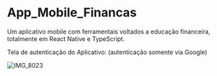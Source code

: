 # App_Mobile_Financas

Um aplicativo mobile com ferramentais voltados a educação financeira, totalmente em React Native e TypeScript.

Tela de autenticação do Aplicativo: (autenticação somente via Google)

![IMG_8023](https://user-images.githubusercontent.com/80361373/181598306-a3bcc7d4-ffc2-49a5-9ac0-8319471c4a15.PNG)
